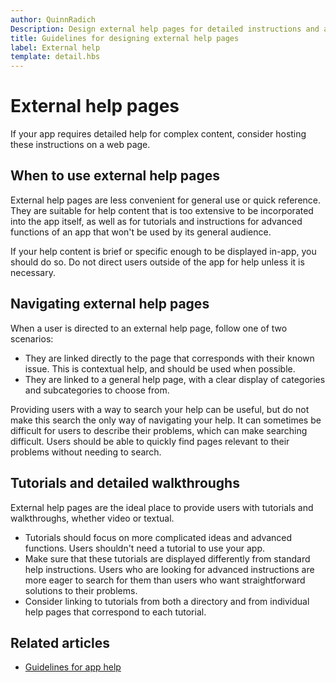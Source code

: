 ```yaml
---
author: QuinnRadich
Description: Design external help pages for detailed instructions and advice about your app.
title: Guidelines for designing external help pages
label: External help
template: detail.hbs
---
```


# External help pages



If your app requires detailed help for complex content, consider hosting these instructions on a web page.

## <span id="when_to_use_external_help_pages"></span><span id="WHEN_TO_USE_EXTERNAL_HELP_PAGES"></span>When to use external help pages

External help pages are less convenient for general use or quick reference. They are suitable for help content that is too extensive to be incorporated into the app itself, as well as for tutorials and instructions for advanced functions of an app that won't be used by its general audience.

If your help content is brief or specific enough to be displayed in-app, you should do so. Do not direct users outside of the app for help unless it is necessary.

## <span id="navigating_external_help_pages"></span><span id="NAVIGATING_EXTERNAL_HELP_PAGES"></span>Navigating external help pages

When a user is directed to an external help page, follow one of two scenarios:
-   They are linked directly to the page that corresponds with their known issue. This is contextual help, and should be used when possible.
-   They are linked to a general help page, with a clear display of categories and subcategories to choose from.

Providing users with a way to search your help can be useful, but do not make this search the only way of navigating your help. It can sometimes be difficult for users to describe their problems, which can make searching difficult. Users should be able to quickly find pages relevant to their problems without needing to search.

## <span id="tutorials_and_detailed_walkthroughs"></span><span id="TUTORIALS_AND_DETAILED_WALKTHROUGHS"></span>Tutorials and detailed walkthroughs

External help pages are the ideal place to provide users with tutorials and walkthroughs, whether video or textual.
-   Tutorials should focus on more complicated ideas and advanced functions. Users shouldn't need a tutorial to use your app.
-   Make sure that these tutorials are displayed differently from standard help instructions. Users who are looking for advanced instructions are more eager to search for them than users who want straightforward solutions to their problems.
-   Consider linking to tutorials from both a directory and from individual help pages that correspond to each tutorial.

## <span id="related_topics"></span>Related articles

* [Guidelines for app help](guidelines-for-app-help.md)


<!--HONumber=Jun16_HO3-->


